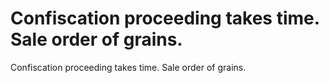 # Confiscation proceeding takes time. Sale order of grains.

Confiscation proceeding takes time. Sale order of grains.